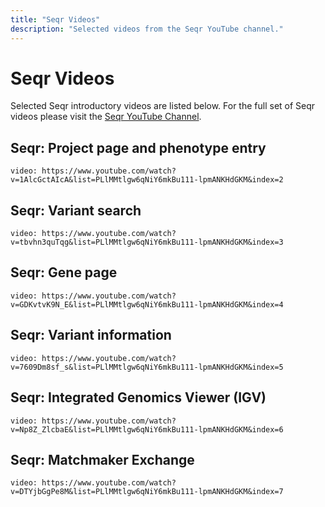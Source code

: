 ```yaml
---
title: "Seqr Videos"
description: "Selected videos from the Seqr YouTube channel."
---
```


# Seqr Videos

Selected Seqr introductory videos are listed below. For the full set of Seqr videos please visit the [Seqr YouTube Channel](https://www.youtube.com/playlist?list=PLlMMtlgw6qNiY6mkBu111-lpmANKHdGKM).

## Seqr: Project page and phenotype entry

`video: https://www.youtube.com/watch?v=1AlcGctAIcA&list=PLlMMtlgw6qNiY6mkBu111-lpmANKHdGKM&index=2`

## Seqr: Variant search

`video: https://www.youtube.com/watch?v=tbvhn3quTqg&list=PLlMMtlgw6qNiY6mkBu111-lpmANKHdGKM&index=3`

## Seqr: Gene page

`video: https://www.youtube.com/watch?v=GDKvtvK9N_E&list=PLlMMtlgw6qNiY6mkBu111-lpmANKHdGKM&index=4`

## Seqr: Variant information

`video: https://www.youtube.com/watch?v=7609Dm8sf_s&list=PLlMMtlgw6qNiY6mkBu111-lpmANKHdGKM&index=5`

## Seqr: Integrated Genomics Viewer (IGV)

`video: https://www.youtube.com/watch?v=Np8Z_ZlcbaE&list=PLlMMtlgw6qNiY6mkBu111-lpmANKHdGKM&index=6`

## Seqr: Matchmaker Exchange

`video: https://www.youtube.com/watch?v=DTYjbGgPe8M&list=PLlMMtlgw6qNiY6mkBu111-lpmANKHdGKM&index=7`
